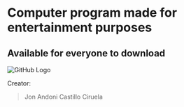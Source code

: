 

# Computer program made for __entertainment purposes__
## Available for everyone to download

![GitHub Logo](/images/game.png)

Creator:

> Jon Andoni Castillo Ciruela



